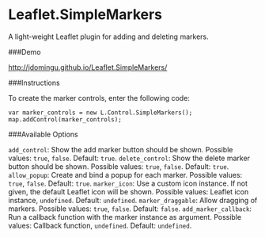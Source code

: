 Leaflet.SimpleMarkers
=====================

A light-weight Leaflet plugin for adding and deleting markers.

###Demo

http://jdomingu.github.io/Leaflet.SimpleMarkers/

###Instructions

To create the marker controls, enter the following code:
```
var marker_controls = new L.Control.SimpleMarkers();
map.addControl(marker_controls);
```

###Available Options

`add_control`: Show the add marker button should be shown. Possible values: `true`, `false`. Default: `true`.
`delete_control`: Show the delete marker button should be shown. Possible values: `true`, `false`. Default: `true`.
`allow_popup`: Create and bind a popup for each marker.  Possible values: `true`, `false`. Default: `true`.
`marker_icon`: Use a custom icon instance. If not given, the default Leaflet icon will be shown. Possible values: Leaflet icon instance, `undefined`. Default: `undefined`.
`marker_draggable`: Allow dragging of markers. Possible values: `true`, `false`. Default: `false`.
`add_marker_callback`: Run a callback function with the marker instance as argument. Possible values: Callback function, `undefined`. Default: `undefined`.

